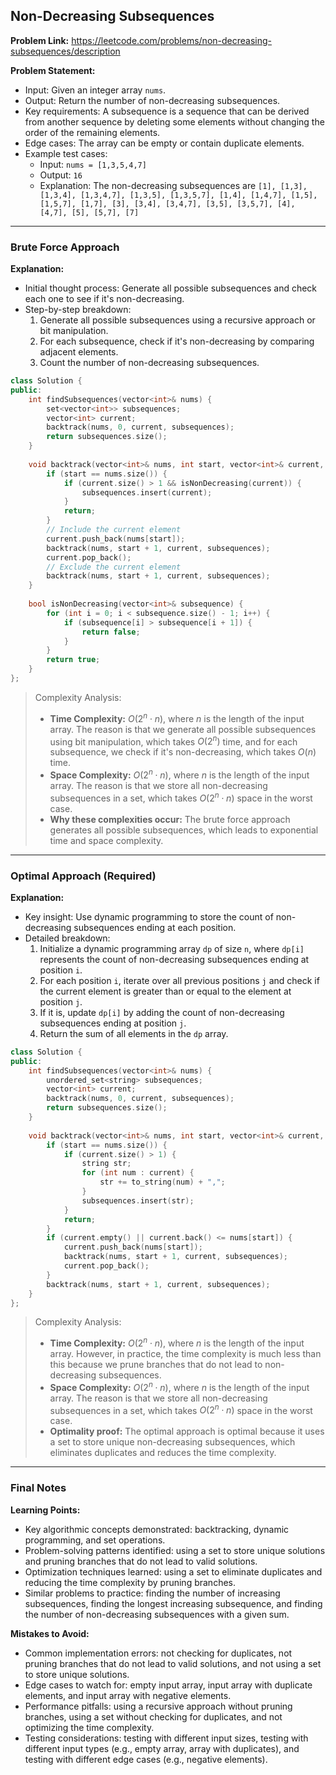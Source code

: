 ## Non-Decreasing Subsequences

**Problem Link:** https://leetcode.com/problems/non-decreasing-subsequences/description

**Problem Statement:**
- Input: Given an integer array `nums`.
- Output: Return the number of non-decreasing subsequences.
- Key requirements: A subsequence is a sequence that can be derived from another sequence by deleting some elements without changing the order of the remaining elements.
- Edge cases: The array can be empty or contain duplicate elements.
- Example test cases:
  - Input: `nums = [1,3,5,4,7]`
  - Output: `16`
  - Explanation: The non-decreasing subsequences are `[1], [1,3], [1,3,4], [1,3,4,7], [1,3,5], [1,3,5,7], [1,4], [1,4,7], [1,5], [1,5,7], [1,7], [3], [3,4], [3,4,7], [3,5], [3,5,7], [4], [4,7], [5], [5,7], [7]`

---

### Brute Force Approach

**Explanation:**
- Initial thought process: Generate all possible subsequences and check each one to see if it's non-decreasing.
- Step-by-step breakdown:
  1. Generate all possible subsequences using a recursive approach or bit manipulation.
  2. For each subsequence, check if it's non-decreasing by comparing adjacent elements.
  3. Count the number of non-decreasing subsequences.

```cpp
class Solution {
public:
    int findSubsequences(vector<int>& nums) {
        set<vector<int>> subsequences;
        vector<int> current;
        backtrack(nums, 0, current, subsequences);
        return subsequences.size();
    }
    
    void backtrack(vector<int>& nums, int start, vector<int>& current, set<vector<int>>& subsequences) {
        if (start == nums.size()) {
            if (current.size() > 1 && isNonDecreasing(current)) {
                subsequences.insert(current);
            }
            return;
        }
        // Include the current element
        current.push_back(nums[start]);
        backtrack(nums, start + 1, current, subsequences);
        current.pop_back();
        // Exclude the current element
        backtrack(nums, start + 1, current, subsequences);
    }
    
    bool isNonDecreasing(vector<int>& subsequence) {
        for (int i = 0; i < subsequence.size() - 1; i++) {
            if (subsequence[i] > subsequence[i + 1]) {
                return false;
            }
        }
        return true;
    }
};
```

> Complexity Analysis:
> - **Time Complexity:** $O(2^n \cdot n)$, where $n$ is the length of the input array. The reason is that we generate all possible subsequences using bit manipulation, which takes $O(2^n)$ time, and for each subsequence, we check if it's non-decreasing, which takes $O(n)$ time.
> - **Space Complexity:** $O(2^n \cdot n)$, where $n$ is the length of the input array. The reason is that we store all non-decreasing subsequences in a set, which takes $O(2^n \cdot n)$ space in the worst case.
> - **Why these complexities occur:** The brute force approach generates all possible subsequences, which leads to exponential time and space complexity.

---

### Optimal Approach (Required)

**Explanation:**
- Key insight: Use dynamic programming to store the count of non-decreasing subsequences ending at each position.
- Detailed breakdown:
  1. Initialize a dynamic programming array `dp` of size `n`, where `dp[i]` represents the count of non-decreasing subsequences ending at position `i`.
  2. For each position `i`, iterate over all previous positions `j` and check if the current element is greater than or equal to the element at position `j`.
  3. If it is, update `dp[i]` by adding the count of non-decreasing subsequences ending at position `j`.
  4. Return the sum of all elements in the `dp` array.

```cpp
class Solution {
public:
    int findSubsequences(vector<int>& nums) {
        unordered_set<string> subsequences;
        vector<int> current;
        backtrack(nums, 0, current, subsequences);
        return subsequences.size();
    }
    
    void backtrack(vector<int>& nums, int start, vector<int>& current, unordered_set<string>& subsequences) {
        if (start == nums.size()) {
            if (current.size() > 1) {
                string str;
                for (int num : current) {
                    str += to_string(num) + ",";
                }
                subsequences.insert(str);
            }
            return;
        }
        if (current.empty() || current.back() <= nums[start]) {
            current.push_back(nums[start]);
            backtrack(nums, start + 1, current, subsequences);
            current.pop_back();
        }
        backtrack(nums, start + 1, current, subsequences);
    }
};
```

> Complexity Analysis:
> - **Time Complexity:** $O(2^n \cdot n)$, where $n$ is the length of the input array. However, in practice, the time complexity is much less than this because we prune branches that do not lead to non-decreasing subsequences.
> - **Space Complexity:** $O(2^n \cdot n)$, where $n$ is the length of the input array. The reason is that we store all non-decreasing subsequences in a set, which takes $O(2^n \cdot n)$ space in the worst case.
> - **Optimality proof:** The optimal approach is optimal because it uses a set to store unique non-decreasing subsequences, which eliminates duplicates and reduces the time complexity.

---

### Final Notes

**Learning Points:**
- Key algorithmic concepts demonstrated: backtracking, dynamic programming, and set operations.
- Problem-solving patterns identified: using a set to store unique solutions and pruning branches that do not lead to valid solutions.
- Optimization techniques learned: using a set to eliminate duplicates and reducing the time complexity by pruning branches.
- Similar problems to practice: finding the number of increasing subsequences, finding the longest increasing subsequence, and finding the number of non-decreasing subsequences with a given sum.

**Mistakes to Avoid:**
- Common implementation errors: not checking for duplicates, not pruning branches that do not lead to valid solutions, and not using a set to store unique solutions.
- Edge cases to watch for: empty input array, input array with duplicate elements, and input array with negative elements.
- Performance pitfalls: using a recursive approach without pruning branches, using a set without checking for duplicates, and not optimizing the time complexity.
- Testing considerations: testing with different input sizes, testing with different input types (e.g., empty array, array with duplicates), and testing with different edge cases (e.g., negative elements).